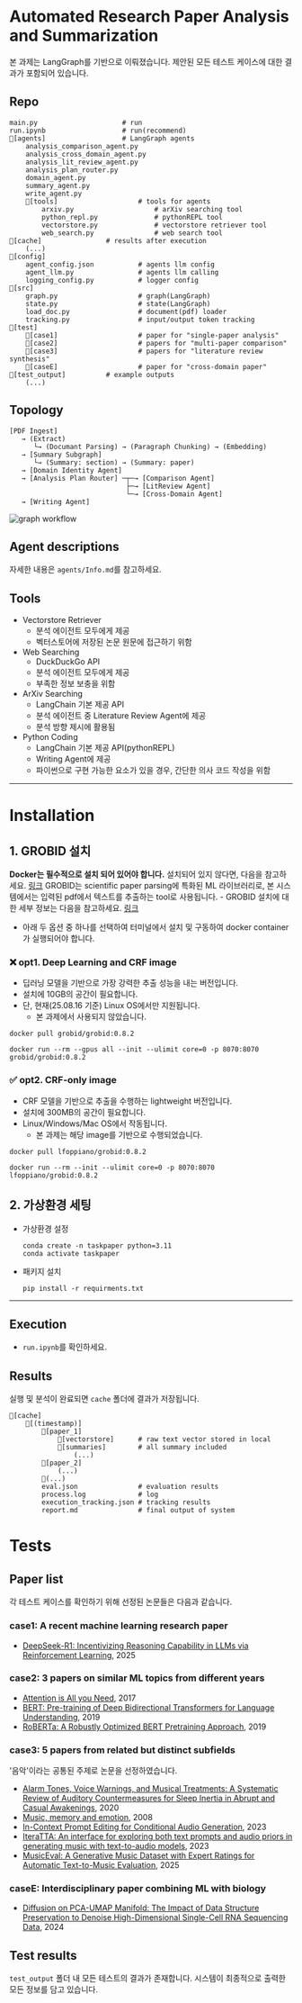 # Automated Research Paper Analysis and Summarization

본 과제는 LangGraph를 기반으로 이뤄졌습니다.
제안된 모든 테스트 케이스에 대한 결과가 포함되어 있습니다.

## Repo

```
main.py     				# run
run.ipynb   				# run(recommend)
📂[agents]					# LangGraph agents
	analysis_comparison_agent.py
	analysis_cross_domain_agent.py
	analysis_lit_review_agent.py
	analysis_plan_router.py
	domain_agent.py
	summary_agent.py
	write_agent.py
	📂[tools] 					# tools for agents
		arxiv.py      				# arXiv searching tool
		python_repl.py  			# pythonREPL tool
		vectorstore.py  			# vectorstore retriever tool
		web_search.py   			# web search tool
📂[cache]   				# results after execution
	(...)
📂[config]
	agent_config.json   		# agents llm config
	agent_llm.py 				# agents llm calling
	logging_config.py   		# logger config
📂[src]
	graph.py      				# graph(LangGraph)
	state.py      				# state(LangGraph)
	load_doc.py   				# document(pdf) loader
	tracking.py   				# input/output token tracking
📂[test]       	  
	📂[case1]     				# paper for "single-paper analysis"
	📂[case2]     				# papers for "multi-paper comparison"
	📂[case3]     				# papers for "literature review synthesis"
	📂[caseE]     				# paper for "cross-domain paper"
📂[test_output] 			# example outputs
	(...)
```

## Topology

```
[PDF Ingest]
   → (Extract)
      └→ (Documant Parsing) → (Paragraph Chunking) → (Embedding)
   → [Summary Subgraph]
	  └→ (Summary: section) → (Summary: paper)
   → [Domain Identity Agent]
   → [Analysis Plan Router] ─┬─→ [Comparison Agent]
                          	 ├─→ [LitReview Agent]
							 └─→ [Cross-Domain Agent]
   → [Writing Agent]
```

![graph workflow](./image/graph.png)

## Agent descriptions

자세한 내용은 `agents/Info.md`를 참고하세요.

## Tools
- Vectorstore Retriever
	- 분석 에이전트 모두에게 제공
  	- 벡터스토어에 저장된 논문 원문에 접근하기 위함
- Web Searching
	- DuckDuckGo API
   	- 분석 에이전트 모두에게 제공
	- 부족한 정보 보충을 위함
- ArXiv Searching
	- LangChain 기본 제공 API
 	- 분석 에이전트 중 Literature Review Agent에 제공
 	- 분석 방향 제시에 활용됨
- Python Coding
	- LangChain 기본 제공 API(pythonREPL)
 	- Writing Agent에 제공
  	- 파이썬으로 구현 가능한 요소가 있을 경우, 간단한 의사 코드 작성을 위함
---

# Installation

## 1. GROBID 설치

**Docker는 필수적으로 설치 되어 있어야 합니다.** 설치되어 있지 않다면, 다음을 참고하세요. [링크](https://docs.docker.com/get-started/docker-overview/)
GROBID는 scientific paper parsing에 특화된 ML 라이브러리로, 본 시스템에서는 입력된 pdf에서 텍스트를 추출하는 tool로 사용됩니다.
    - GROBID 설치에 대한 세부 정보는 다음을 참고하세요. [링크](https://grobid.readthedocs.io/en/latest/Grobid-docker/)
- 아래 두 옵션 중 하나를 선택하여 터미널에서 설치 및 구동하여 docker container가 실행되어야 합니다.

### ❌ opt1. **Deep Learning and CRF image**

- 딥러닝 모델을 기반으로 가장 강력한 추출 성능을 내는 버전입니다.
- 설치에 10GB의 공간이 필요합니다.
- 단, 현재(25.08.16 기준) Linux OS에서만 지원됩니다.
    - 본 과제에서 사용되지 않았습니다.

```
docker pull grobid/grobid:0.8.2
```

```
docker run --rm --gpus all --init --ulimit core=0 -p 8070:8070 grobid/grobid:0.8.2
```

### ✅ opt2. **CRF-only image**

- CRF 모델을 기반으로 추출을 수행하는 lightweight 버전입니다.
- 설치에 300MB의 공간이 필요합니다.
- Linux/Windows/Mac OS에서 작동됩니다.
    - 본 과제는 해당 image를 기반으로 수행되었습니다.

```
docker pull lfoppiano/grobid:0.8.2
```

```
docker run --rm --init --ulimit core=0 -p 8070:8070 lfoppiano/grobid:0.8.2
```

## 2. 가상환경 세팅

- 가상환경 설정
    
    ```
    conda create -n taskpaper python=3.11 
    conda activate taskpaper
    ```
    
- 패키지 설치
    
    ```
    pip install -r requirments.txt
    ```
    

---

## Execution

- `run.ipynb`를 확인하세요.

## Results

실행 및 분석이 완료되면 `cache` 폴더에 결과가 저장됩니다.
```
📁[cache]
	📁[(timestamp)]
		📁[paper_1]
			📁[vectorstore]		# raw text vector stored in local
			📁[summaries]		# all summary included
				(...)
		📁[paper_2]
			(...)
		📁(...)
		eval.json				# evaluation results
		process.log				# log
		execution_tracking.json # tracking results
		report.md				# final output of system
```
# Tests

## Paper list

각 테스트 케이스를 확인하기 위해 선정된 논문들은 다음과 같습니다.

### case1: A recent machine learning research paper
- [DeepSeek-R1: Incentivizing Reasoning Capability in LLMs via Reinforcement Learning](https://arxiv.org/abs/2501.12948), 2025

### case2: 3 papers on similar ML topics from different years
- [Attention is All you Need](https://proceedings.neurips.cc/paper/2017/hash/3f5ee243547dee91fbd053c1c4a845aa-Abstract.html), 2017
- [BERT: Pre-training of Deep Bidirectional Transformers for Language Understanding](https://aclanthology.org/N19-1423/?utm_campaign=The+Batch&utm_source=hs_email&utm_medium=email&_hsenc=p2ANqtz-_m9bbH_7ECE1h3lZ3D61TYg52rKpifVNjL4fvJ85uqggrXsWDBTB7YooFLJeNXHWqhvOyC), 2019
- [RoBERTa: A Robustly Optimized BERT Pretraining Approach](https://arxiv.org/abs/1907.11692), 2019
  
### case3: 5 papers from related but distinct subfields
'음악'이라는 공통된 주제로 논문을 선정하였습니다.

- [Alarm Tones, Voice Warnings, and Musical Treatments: A Systematic Review of Auditory Countermeasures for Sleep Inertia in Abrupt and Casual Awakenings](https://www.mdpi.com/2624-5175/2/4/31?ref=nightwater.email), 2020
- [Music, memory and emotion](https://link.springer.com/article/10.1186/jbiol82), 2008
- [In-Context Prompt Editing for Conditional Audio Generation](https://arxiv.org/abs/2311.00895), 2023
- [IteraTTA: An interface for exploring both text prompts and audio priors in generating music with text-to-audio models](https://arxiv.org/abs/2307.13005), 2023
- [MusicEval: A Generative Music Dataset with Expert Ratings for Automatic Text-to-Music Evaluation](https://ieeexplore.ieee.org/abstract/document/10890307?casa_token=mrdNmZeDQw8AAAAA:UGSNihuCNj9VcuPwp0YYuynz86jnQHpglNc2mAzZJciiy7DQyxkxMJFeiarecN-B0ZGoH7vyFw), 2025
  
### caseE: Interdisciplinary paper combining ML with biology
- [Diffusion on PCA-UMAP Manifold: The Impact of Data Structure Preservation to Denoise High-Dimensional Single-Cell RNA Sequencing Data](https://www.mdpi.com/2079-7737/13/7/512), 2024

## Test results

`test_output` 폴더 내 모든 테스트의 결과가 존재합니다.
시스템이 최종적으로 출력한 모든 정보를 담고 있습니다.
